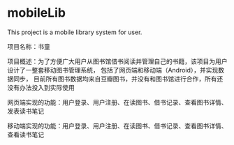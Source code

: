 mobileLib
=========

This project is a mobile library system for 
user.

项目名称：书童

项目概述：为了方便广大用户从图书馆借书阅读并管理自己的书籍，该项目为用户设计了一整套移动图书管理系统，
          包括了网页端和移动端（Android），并实现数据同步，
          目前所有图书数据均来自豆瓣图书，并没有和图书馆进行合作，所有还没有办法投入到实际使用

网页端实现的功能：用户登录、用户注册、在读图书、借书记录、查看图书详情、发表读书笔记

移动端实现的功能：用户登录、用户注册、在读图书、借书记录、查看图书详情、查看读书笔记

